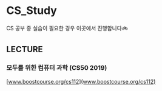 # CS_Study

CS 공부 중 실습이 필요한 경우 이곳에서 진행합니다🚲

## LECTURE

### 모두를 위한 컴퓨터 과학 (CS50 2019)

[www.boostcourse.org/cs112](www.boostcourse.org/cs112)
